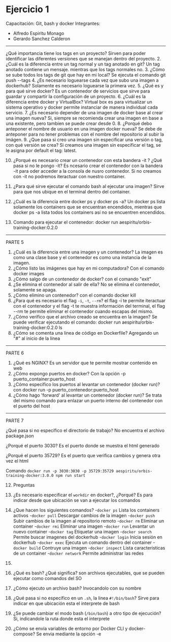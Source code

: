 # Ejercicio 1
Capacitación: Git, bash y docker
Integrantes:
- Alfredo Espiritu Monago
- Gerardo Sanchez Calderon

---

¿Qué importancia tiene los tags en un proyecto?
	Sirven para poder identificar las diferentes versiones que se manejan dentro del proyecto.
2. ¿Cuál es la diferencia entre un tag normal y un tag anotado en git?
	Un tag anotado contiene un mensaje. mientras que los tags normales no.
3. ¿Cómo se sube todos los tags de git que hay en mi local?
	Se ejecuta el comando git push --tags
4. ¿Es necesario loguearse cada vez que subo una imagen a dockerhub?
	Solamente es necesario loguearse la primera vez.
5. ¿Qué es y para qué sirve docker?
	Es un contenedor de servicios que sirve para guardar y compartir la configuración de un proyecto.
6. ¿Cuál es la diferencia entre docker y VirtualBox?
	Virtual box es para virtualizar un sistema operativo y docker permite instanciar de manera individual cada servicio.
7. ¿Es necesario depender de una imagen de docker base al crear una imagen nueva?
	Si, siempre se recomienda crear una imagen en base a una existente, pero tambien se puede crear desde 0.
8. ¿Porqué debo anteponer el nombre de usuario en una imagen docker nueva?
	Se debe de anteponer para no tener problemas con el nombre del repositorio al subir la imágen.
9. ¿Que pasa si creo una imagen sin especificar una versión o tag, con qué versión se crea?
	Si creamos una imagen sin especificar el tag, se le asigna por default el tag: latest.

10. ¿Porqué es necesario crear un contenedor con esta bandera -it ? ¿Qué pasa si no le pongo -it?
	Es ncesario crear el contenedor con la bandera -it para oder acceder a la consola de nusro contenedor. Si no creamos con -it no podremos iteractuar
	con nuestro container.
11. ¿Para qué sirve ejecutar el comando bash al ejecutar una imagen?
	Sirve para que nos ubique en el terminal dentro del container.

12. ¿Cuál es la diferencia entre docker ps y docker ps -a?
	Un docker ps lista solamente los containers que se encuentran encendidos, mientras que docker ps -a lista todos los containers así no se encuentren encendidos.

13. Comando para ejecutar el contenedor:
	docker run aespiritu/orbis-training-docker:0.2.0  

---

PARTE 5

1. ¿Cuál es la diferencia entre una imagen y un contenedor?
	La imagen es como una clase base y el contenedor es como una instancia de la imagen.
2. ¿Cómo listo las imágenes que hay en mi computadora?
	Con el comando docker images
3. ¿Cómo salgo de un contenedor de docker?
	con el comando "exit"
4. ¿Se elimina el contenedor al salir de ella?
	No se elimina el contenedor, solamente se apaga.
5. ¿Cómo elimino un contenedor?
	con el comando docker kill
6. ¿Para qué es necesario el flag `-i`, `-t`, `--rm`?
	el flag -i te permite iteractuar con el contenedor y el flag -t te muestra información del terminal, el flag --rm te permite eliminar el contenedor cuando 		escapas del mismo.
7. ¿Cómo verifico que el archivo creado se encuentra en la imagen?
	Se puede verificar ejecutando el comando: docker run aespiritu/orbis-training-docker:0.2.0 ls
8. ¿Cómo se comenta una linea de código en Dockerfile?
	Agregando un "#" al inicio de la línea

---

PARTE 6

1. ¿Qué es NGINX?
	Es un servidor que te permite mostrar contenido en web
2. ¿Cómo expongo puertos en docker?
	Con la opción -p puerto_container:puerto_host
3. ¿Cómo especifico los puertos al levantar un contenedor (docker run)?
	con docker run -p puerto_contenedor:puerto_host
4. ¿Cómo hago 'forward' al levantar un contenedor (docker run)?
	Se trata del mismo comando para enlazar un puerto interno del contenedor con el puerto del host

---
	
PARTE 7

¿Qué pasa si no especifico el directorio de trabajo?
	No encuentra el archivo package.json
	
¿Porqué el puerto 3030?
    Es el puerto donde se muestra el html generado

¿Porqué el puerto 35729?
    Es el puerto que verifica cambios y genera otra vez el html
    
Comando
`docker run -p 3030:3030 -p 35729:35729 aespiritu/orbis-training-docker:3.0.0 npm run start`

12. Preguntas 

1. ¿Es necesario especificar el `workdir` en docker?, ¿Porqué?
    Es para indicar desde que ubicación se van a ejecutar los comandos
2. ¿Que hacen los siguientes comandos? 
 -`docker ps`
    Lista los containers activos
 -`docker pull`
    Descargar cambios de la imagen
 -`docker push` 
    Subir cambios de la imagen al repositorio remoto
 -`docker rm`
    Eliminar un container
 -`docker rmi`
    Eliminar una imagen
 -`docker run`
    Levantar un nuevo container
 -`docker tag`
    Etiquetar una imagen
 -`docker search`
    Permite buscar imagenes del dockerhub
 -`docker login`
    Inicia sesión en dockerhub
 -`docker exec`
    Ejecuta un comando dentro del container
 -`docker build`
    Contruye una imagen
 -`docker inspect`
    Lista caracteristicas de un container
 -`docker network`
    Permite administrar las redes
    
6. 
1. ¿Qué es bash? ¿Qué significa?
    son archivos ejecutables, que se pueden ejecutar como comandos del SO
2. ¿Cómo ejecuto un archivo bash?
    Invocandolo con su nombre
3. ¿Qué pasa si no especifico en un `.sh`, la linea `#!/bin/bash`?
    Sirve para indicar en que ubicación esta el interprete de bash
4. ¿Se puede cambiar el modo bash (`/bin/bash`) a otro tipo de ejecución?
    Si, indicandole la ruta donde esta el interprete
5. ¿Cómo se envía variables de entorno por Docker CLI y docker-compose?
    Se envia mediante la opción -e